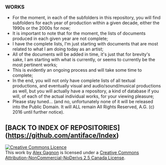 ### WORKS
* For the moment, in each of the subfolders in this repository, you will find subfolders for each year of production within a given decade, either the 1990s or the 2000s for now;
* It is important to note that for the moment, the lists of documents produced in each given year are not complete;
* I have the complete lists, I'm just starting with documents that are most related to what I am doing today as an artist;
* All of the documents will be added in time, it's just that for brevity's sake, I am starting with what is currently, or seems to currently be the most pertinent works;
* This is evidently an ongoing process and will take some time to complete;
* In the end, you will not only have complete lists of all textual productions, and eventually visual and audio/sound/musical productions as well, but you will actually have a repository, a kind of database if you will, of each of the actual individual works, for your viewing pleasure;
* Please stay tuned... (and no, unfortunately none of it will be released into the Public Domain. It will ALL remain All Rights Reserved, A.G. (c) 2016 until further notice).

## [BACK TO INDEX OF REPOSITORIES] (https://github.com/antiface/Index)

<a rel="license" href="http://creativecommons.org/licenses/by-nc-nd/2.5/ca/deed.en_GB"><img alt="Creative Commons Licence" style="border-width:0" src="http://i.creativecommons.org/l/by-nc-nd/2.5/ca/80x15.png" /></a><br />This work by <a xmlns:cc="http://creativecommons.org/ns#" href="http://alexgagnon.com" property="cc:attributionName" rel="cc:attributionURL">Alex Gagnon</a> is licensed under a <a rel="license" href="http://creativecommons.org/licenses/by-nc-nd/2.5/ca/deed.en_GB">Creative Commons Attribution-NonCommercial-NoDerivs 2.5 Canada License</a>.

